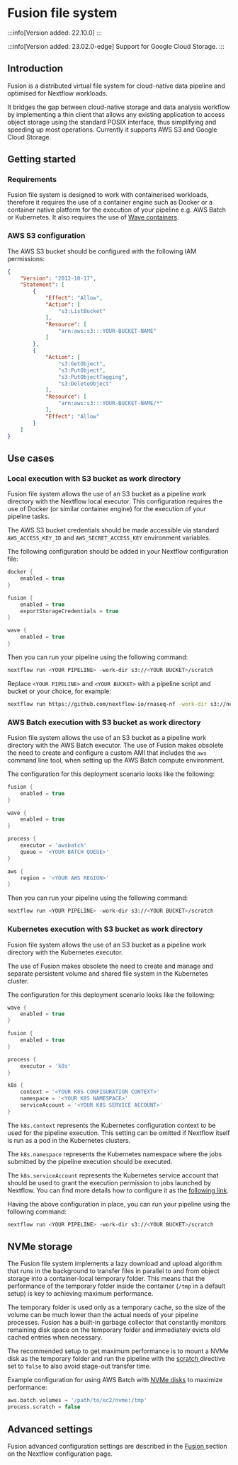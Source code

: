 

# Fusion file system

:::info[Version added: 22.10.0]
:::

:::info[Version added: 23.02.0-edge]
Support for Google Cloud Storage.
:::

## Introduction

Fusion is a distributed virtual file system for cloud-native data pipeline and optimised for Nextflow workloads.

It bridges the gap between cloud-native storage and data analysis workflow by implementing a thin client that allows any existing application to access object storage using the standard POSIX interface, thus simplifying and speeding up most operations. Currently it supports AWS S3 and Google Cloud Storage.

## Getting started

### Requirements

Fusion file system is designed to work with containerised workloads, therefore it requires the use of a container engine such as Docker or a container native platform for the execution of your pipeline e.g. AWS Batch or Kubernetes. It also requires the use of [Wave containers](wave-page).

### AWS S3 configuration

The AWS S3 bucket should be configured with the following IAM permissions:

```json
{
    "Version": "2012-10-17",
    "Statement": [
        {
            "Effect": "Allow",
            "Action": [
                "s3:ListBucket"
            ],
            "Resource": [
                "arn:aws:s3:::YOUR-BUCKET-NAME"
            ]
        },
        {
            "Action": [
                "s3:GetObject",
                "s3:PutObject",
                "s3:PutObjectTagging",
                "s3:DeleteObject"
            ],
            "Resource": [
                "arn:aws:s3:::YOUR-BUCKET-NAME/*"
            ],
            "Effect": "Allow"
        }
    ]
}
```

## Use cases

### Local execution with S3 bucket as work directory

Fusion file system allows the use of an S3 bucket as a pipeline work directory with the Nextflow local executor. This configuration requires the use of Docker (or similar container engine) for the execution of your pipeline tasks.

The AWS S3 bucket credentials should be made accessible via standard `AWS_ACCESS_KEY_ID` and `AWS_SECRET_ACCESS_KEY` environment variables.

The following configuration should be added in your Nextflow configuration file:

```groovy
docker {
    enabled = true
}

fusion {
    enabled = true
    exportStorageCredentials = true
}

wave {
    enabled = true
}
```

Then you can run your pipeline using the following command:

```bash
nextflow run <YOUR PIPELINE> -work-dir s3://<YOUR BUCKET>/scratch
```

Replace `<YOUR PIPELINE>` and `<YOUR BUCKET>` with a pipeline script and bucket or your choice, for example:

```bash
nextflow run https://github.com/nextflow-io/rnaseq-nf -work-dir s3://nextflow-ci/scratch
```

### AWS Batch execution with S3 bucket as work directory

Fusion file system allows the use of an S3 bucket as a pipeline work directory with the AWS Batch executor. The use of Fusion makes obsolete the need to create and configure a custom AMI that includes the `aws` command line tool, when setting up the AWS Batch compute environment.

The configuration for this deployment scenario looks like the following:

```groovy
fusion {
    enabled = true
}

wave {
    enabled = true
}

process {
    executor = 'awsbatch'
    queue = '<YOUR BATCH QUEUE>'
}

aws {
    region = '<YOUR AWS REGION>'
}
```

Then you can run your pipeline using the following command:

```bash
nextflow run <YOUR PIPELINE> -work-dir s3://<YOUR BUCKET>/scratch
```

### Kubernetes execution with S3 bucket as work directory

Fusion file system allows the use of an S3 bucket as a pipeline work directory with the Kubernetes executor.

The use of Fusion makes obsolete the need to create and manage and separate persistent volume and shared file system in the Kubernetes cluster.

The configuration for this deployment scenario looks like the following:

```groovy
wave {
    enabled = true
}

fusion {
    enabled = true
}

process {
    executor = 'k8s'
}

k8s {
    context = '<YOUR K8S CONFIGURATION CONTEXT>'
    namespace = '<YOUR K8S NAMESPACE>'
    serviceAccount = '<YOUR K8S SERVICE ACCOUNT>'
}
```

The `k8s.context` represents the Kubernetes configuration context to be used for the pipeline execution. This setting can be omitted if Nextflow itself is run as a pod in the Kubernetes clusters.

The `k8s.namespace` represents the Kubernetes namespace where the jobs submitted by the pipeline execution should be executed.

The `k8s.serviceAccount` represents the Kubernetes service account that should be used to grant the execution permission to jobs launched by Nextflow. You can find more details how to configure it as the [following link](https://github.com/seqeralabs/wave-showcase/tree/master/example8).

Having the above configuration in place, you can run your pipeline using the following command:

```bash
nextflow run <YOUR PIPELINE> -work-dir s3://<YOUR BUCKET>/scratch
```

## NVMe storage

The Fusion file system implements a lazy download and upload algorithm that runs in the background to transfer files in parallel to and from object storage into a container-local temporary folder. This means that the performance of the temporary folder inside the container (`/tmp` in a default setup) is key to achieving maximum performance.

The temporary folder is used only as a temporary cache, so the size of the volume can be much lower than the actual needs of your pipeline processes. Fusion has a built-in garbage collector that constantly monitors remaining disk space on the temporary folder and immediately evicts old cached entries when necessary.

The recommended setup to get maximum performance is to mount a NVMe disk as the temporary folder and run the pipeline with the [scratch ](process-scratch) directive set to `false` to also avoid stage-out transfer time.

Example configuration for using AWS Batch with [NVMe disks](https://docs.aws.amazon.com/AWSEC2/latest/UserGuide/ssd-instance-store.html) to maximize performance:

```groovy
aws.batch.volumes = '/path/to/ec2/nvme:/tmp'
process.scratch = false
```

## Advanced settings

Fusion advanced configuration settings are described in the [Fusion ](config-fusion) section on the Nextflow configuration page.

